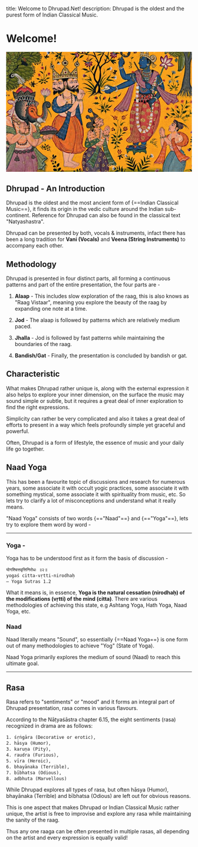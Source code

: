 title: Welcome to Dhrupad.Net!
description: Dhrupad is the oldest and the purest form of Indian Classical Music.

# Welcome!

![Banner](./images/ragamala.jpg)

## Dhrupad - An Introduction

Dhrupad is the oldest and the most ancient form of {==Indian Classical Music==}, it finds its origin in the vedic culture around the Indian sub-continent. Reference for Dhrupad can also be found in the classical text "Natyashastra".

Dhrupad can be presented by both, vocals & instruments, infact there has been a long tradition for **Vani (Vocals)** and **Veena (String Instruments)** to accompany each other.

## Methodology

Dhrupad is presented in four distinct parts, all forming a continuous patterns and part of the entire presentation, the four parts are -

1. **Alaap** - This includes slow exploration of the raag, this is also knows as "Raag Vistaar", meaning you explore the beauty of the raag by expanding one note at a time.

2. **Jod** - The alaap is followed by patterns which are relatively medium paced.

3. **Jhalla** - Jod is followed by fast patterns while maintaining the boundaries of the raag.

4. **Bandish/Gat** - Finally, the presentation is concluded by bandish or gat.

## Characteristic

What makes Dhrupad rather unique is, along with the external expression it also helps to explore your inner dimension, on the surface the music may sound simple or subtle, but it requires a great deal of inner exploration to find the right expressions.

Simplicity can rather be very complicated and also it takes a great deal of efforts to present in a way which feels profoundly simple yet graceful and powerful.

Often, Dhrupad is a form of lifestyle, the essence of music and your daily life go together.

## Naad Yoga

This has been a favourite topic of discussions and research for numerous years, some associate it with occult yogic practices, some associate it with something mystical, some associate it with spirituality from music, etc. So lets try to clarify a lot of misconceptions and understand what it really means.

"Naad Yoga" consists of two words {=="Naad"==} and {=="Yoga"==}, lets try to explore them word by word -

<hr>

### Yoga -

Yoga has to be understood first as it form the basis of discussion -

    योगश्चित्तवृत्तिनिरोधः ॥२॥
    yogaś citta-vṛtti-nirodhaḥ
    — Yoga Sutras 1.2

What it means is, in essence, __Yoga is the natural cessation (nirodhaḥ) of the modifications (vṛtti) of the mind (citta)__. There are various methodologies of achieving this state, e.g Ashtang Yoga, Hath Yoga, Naad Yoga, etc.

### Naad

Naad literally means "Sound", so essentially {==Naad Yoga==} is one form out of many methodologies to achieve "Yog" (State of Yoga).

Naad Yoga primarily explores the medium of sound (Naad) to reach this ultimate goal.

<hr>

## Rasa

Rasa refers to "sentiments" or "mood" and it forms an integral part of Dhrupad presentation, rasa comes in various flavours.

According to the Nāṭyaśāstra chapter 6.15, the eight sentiments (rasa) recognized in drama are as follows:

    1. śṛṅgāra (Decorative or erotic),
    2. hāsya (Humor),
    3. karuṇa (Pity),
    4. raudra (Furious),
    5. vīra (Heroic),
    6. bhayānaka (Terrible),
    7. bībhatsa (Odious),
    8. adbhuta (Marvellous)

While Dhrupad explores all types of rasa, but often hāsya (Humor), bhayānaka (Terrible) and bībhatsa (Odious) are left out for obvious reasons.

This is one aspect that makes Dhrupad or Indian Classical Music rather unique, the artist is free to improvise and explore any rasa while maintaining the sanity of the raag. 

Thus any one raaga can be often presented in multiple rasas, all depending on the artist and every expression is equally valid!
